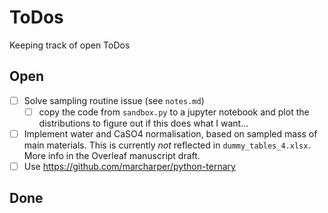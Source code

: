 # ToDos

Keeping track of open ToDos

## Open

- [ ] Solve sampling routine issue (see `notes.md`)
  - [ ] copy the code from `sandbox.py` to a jupyter notebook and plot the distributions to figure out if this does what I want...
- [ ] Implement water and CaSO4 normalisation, based on sampled mass of main materials. This is currently *not* reflected in `dummy_tables_4.xlsx`. More info in the Overleaf manuscript draft.
- [ ] Use https://github.com/marcharper/python-ternary

## Done
